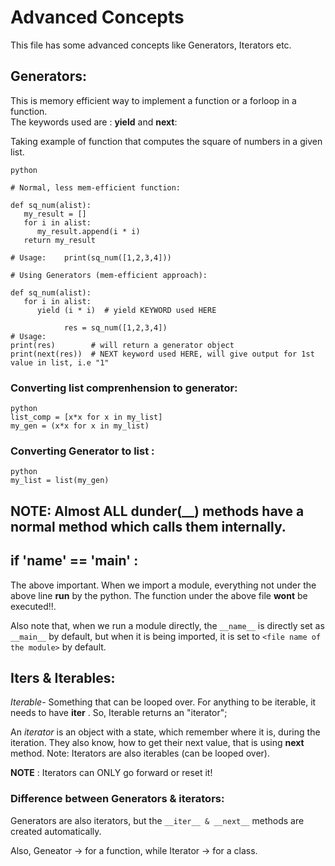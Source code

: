 # Advanced Concepts   

This file has some advanced concepts like Generators, Iterators etc.
   
## Generators:

This is memory efficient way to implement a function or a forloop in a function.   
The keywords used are : **yield** and **next**:

Taking example of function that computes the square of numbers in a given list.

```
python

# Normal, less mem-efficient function:

def sq_num(alist):
   my_result = []
   for i in alist:
      my_result.append(i * i)
   return my_result
   
# Usage:    print(sq_num([1,2,3,4]))

# Using Generators (mem-efficient approach):

def sq_num(alist):
   for i in alist:
      yield (i * i)  # yield KEYWORD used HERE
      
            res = sq_num([1,2,3,4])
# Usage:    
print(res)        # will return a generator object
print(next(res))  # NEXT keyword used HERE, will give output for 1st value in list, i.e "1"
```

### Converting list comprenhension to generator:

```
python
list_comp = [x*x for x in my_list]
my_gen = (x*x for x in my_list)
```

### Converting Generator to list :

```
python
my_list = list(my_gen)
```

## NOTE: Almost ALL dunder(__) methods have a normal method which calls them internally.

## if '__name__' == '__main__' :

The above important. When we import a module, everything not under the above line **run** by the python. The function under the above
file **wont** be executed!!.

Also note that, when we run a module directly, the ```__name__``` is directly set as ```__main__``` by default, but when it is being 
imported, it is set to ```<file name of the module>``` by default.

## Iters & Iterables:

_Iterable_- Something that can be looped over. For anything to be iterable, it needs to have **__iter__** .
So, Iterable returns an "iterator";    

An _iterator_ is an object with a state, which remember where it is, during the iteration. They also know, how to get their next value, 
that is using **__next__** method. Note: Iterators are also iterables (can be looped over).

**NOTE** : Iterators can ONLY go forward or reset it!

### Difference between Generators & iterators:   

Generators are also iterators, but the ```__iter__ & __next__``` methods are created automatically.

Also, Geneator -> for a function, while Iterator -> for a class.

